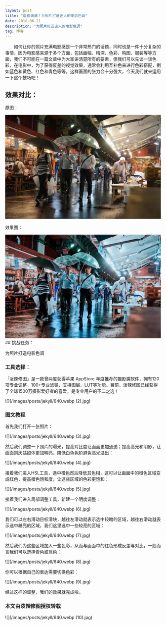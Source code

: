 ```yaml
---
layout: post
title: "逼格满满！为照片打造迷人的电影色调"
date: 2018-06-21 
description: "为照片打造迷人的电影色调"
tag: 博客 
---   
```


　　如何让你的照片充满电影感是一个非常热门的话题，同时也是一件十分复杂的事情，因为电影感来源于多个方面，包括画幅、精深、色彩、构图、服装等等方面，我们不可能在一篇文章中为大家讲清楚所有的要素，但我们可以先谈一谈色彩，在电影中，为了获得反差的视觉效果，通常会利用互补色来进行色彩搭配，例如蓝色和黄色、红色和青色等等，这样画面的张力会十分强大，今天我们就来运用一下这个技巧吧！

## 效果对比：
 原图：
 
![](/images/posts/jekyll/640.webp.jpg)

 效果图：
 
 <img src="/images/posts/jekyll/640.webp (1).jpg" > 
## 挑战任务：

为照片打造电影色调

### 工具选择：         

「泼辣修图」是一款曾两度获得苹果 AppStore 年度推荐的摄影类软件，拥有120项专业调整，100+专业滤镜，支持图层、LUT等功能。目前，泼辣修图已经获得了全球1500万摄影爱好者的喜爱，是专业用户的不二之选！

![](/images/posts/jekyll/640.webp (2).jpg)

### 图文教程     
首先我们打开一张照片：

![](/images/posts/jekyll/640.webp (3).jpg)

然后我们调整一下照片的曝光，提高对比度让画面更加通透；提高高光和阴影，让画面则灰姑娘体更加明亮，降低白色色阶避免高光溢出：

![](/images/posts/jekyll/640.webp (4).jpg)

接着我们进入HSL工具，选中橙色然后降低其色相，这可以让画面中的橙色区域变成红色，提高橙色饱和度，让这些区域的色彩更饱和：

![](/images/posts/jekyll/640.webp (5).jpg)

接着我们进入局部调整工具，新建一个明度调整：

![](/images/posts/jekyll/640.webp (6).jpg)

我们可以左右滑动目标滑块，越往左滑动就表示选中较暗的区域，越往右滑动就表示选中越亮的区域，我们这里选中一些较亮的区域：

![](/images/posts/jekyll/640.webp (7).jpg)

然后我们为这些区域加入一些色彩，从而与画面中的红色形成反差与对比，一般而言我们可以选择青色或蓝色：

![](/images/posts/jekyll/640.webp (8).jpg)

你可以根据自己的表达需要切换色彩：

![](/images/posts/jekyll/640.webp (9).jpg)

经过这样的调整，我们的效果就完成啦。


### 本文由泼辣修图授权转载

![](/images/posts/jekyll/640.webp (10).jpg)
